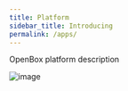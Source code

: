 ```yaml
---
title: Platform
sidebar_title: Introducing
permalink: /apps/
---
```


OpenBox platform description 

![image](https://user-images.githubusercontent.com/308489/57467645-93f77700-728b-11e9-875d-0fdb96215262.png)
